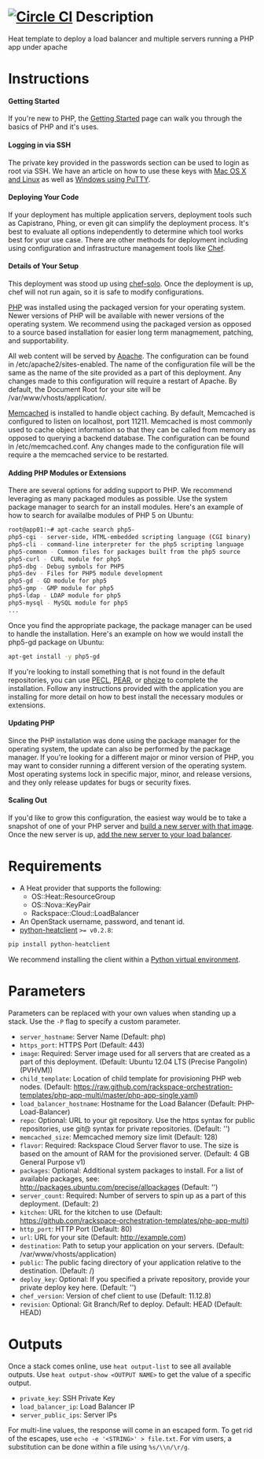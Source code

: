 [![Circle CI](https://circleci.com/gh/rackspace-orchestration-templates/php-app-multi.png?style=badge)](https://circleci.com/gh/rackspace-orchestration-templates/php-app-multi)
Description
===========

Heat template to deploy a load balancer and multiple servers running a PHP app under apache


Instructions
===========

#### Getting Started
If you're new to PHP, the [Getting
Started](http://www.php.net/manual/en/getting-started.php) page can walk you
through the basics of PHP and it's uses.

#### Logging in via SSH
The private key provided in the passwords section can be used to login as
root via SSH. We have an article on how to use these keys with [Mac OS X and
Linux](http://www.rackspace.com/knowledge_center/article/logging-in-with-a-ssh-private-key-on-linuxmac)
as well as [Windows using
PuTTY](http://www.rackspace.com/knowledge_center/article/logging-in-with-a-ssh-private-key-on-windows).

#### Deploying Your Code
If your deployment has multiple application servers, deployment tools such as
Capistrano, Phing, or even git can simplify the deployment process. It's best
to evaluate all options independently to determine which tool works best for
your use case. There are other methods for deployment including using
configuration and infrastructure management tools like
[Chef](http://docs.opscode.com/resource_deploy.html#deploy-strategies).

#### Details of Your Setup
This deployment was stood up using
[chef-solo](http://docs.opscode.com/chef_solo.html). Once the deployment is
up, chef will not run again, so it is safe to modify configurations.

[PHP](http://www.php.net/) was installed using the packaged version for your
operating system. Newer versions of PHP will be available with newer versions
of the operating system. We recommend using the packaged version as opposed
to a source based installation for easier long term managmement, patching,
and supportability.

All web content will be served by [Apache](http://httpd.apache.org/).  The
configuration can be found in /etc/apache2/sites-enabled. The name of the
configuration file will be the same as the name of the site provided as a
part of this deployment. Any changes made to this configuration will require
a restart of Apache. By default, the Document Root for your site will be
/var/www/vhosts/application/.

[Memcached](http://memcached.org/) is installed to handle object caching. By
default, Memcached is configured to listen on localhost, port 11211.
Memcached is most commonly used to cache object information so that they can
be called from memory as opposed to querying a backend database. The
configuration can be found in /etc/memcached.conf. Any changes made to the
configuration file will require a the memcached service to be restarted.

#### Adding PHP Modules or Extensions
There are several options for adding support to PHP. We recommend leveraging
as many packaged modules as possible. Use the system package manager to
search for an install modules. Here's an example of how to search for
availalbe modules of PHP 5 on Ubuntu:
```bash
root@app01:~# apt-cache search php5-
php5-cgi - server-side, HTML-embedded scripting language (CGI binary)
php5-cli - command-line interpreter for the php5 scripting language
php5-common - Common files for packages built from the php5 source
php5-curl - CURL module for php5
php5-dbg - Debug symbols for PHP5
php5-dev - Files for PHP5 module development
php5-gd - GD module for php5
php5-gmp - GMP module for php5
php5-ldap - LDAP module for php5
php5-mysql - MySQL module for php5
...
```
Once you find the appropriate package, the package manager can be used to
handle the installation. Here's an example on how we would install the
php5-gd package on Ubuntu:
```bash
apt-get install -y php5-gd
```
If you're looking to install something that is not found in the default
repositories, you can use [PECL](http://pecl.php.net/),
[PEAR](http://pear.php.net/), or
[phpize](http://php.net/manual/en/install.pecl.phpize.php) to complete the
installation. Follow any instructions provided with the application you are
installing for more detail on how to best install the necessary modules or
extensions.

#### Updating PHP
Since the PHP installation was done using the package manager for the
operating system, the update can also be performed by the package manager. If
you're looking for a different major or minor version of PHP, you may want to
consider running a different version of the operating system. Most operating
systems lock in specific major, minor, and release versions, and they only
release updates for bugs or security fixes.

#### Scaling Out
If you'd like to grow this configuration, the easiest way would be to take a
snapshot of one of your PHP server and [build a new server with that
image](http://www.rackspace.com/knowledge_center/article/cloud-essentials-4-creating-an-image-backup-cloning-and-restoring-a-server-from-a-saved).
Once the new server is up, [add the new server to your load
balancer](http://www.rackspace.com/cloud/load-balancing/screenshots/).


Requirements
============
* A Heat provider that supports the following:
  * OS::Heat::ResourceGroup
  * OS::Nova::KeyPair
  * Rackspace::Cloud::LoadBalancer
* An OpenStack username, password, and tenant id.
* [python-heatclient](https://github.com/openstack/python-heatclient)
`>= v0.2.8`:

```bash
pip install python-heatclient
```

We recommend installing the client within a [Python virtual
environment](http://www.virtualenv.org/).

Parameters
==========
Parameters can be replaced with your own values when standing up a stack. Use
the `-P` flag to specify a custom parameter.

* `server_hostname`: Server Name (Default: php)
* `https_port`: HTTPS Port (Default: 443)
* `image`: Required: Server image used for all servers that are created as a part of
this deployment.
 (Default: Ubuntu 12.04 LTS (Precise Pangolin) (PVHVM))
* `child_template`: Location of child template for provisioning PHP web nodes. (Default: https://raw.github.com/rackspace-orchestration-templates/php-app-multi/master/php-app-single.yaml)
* `load_balancer_hostname`: Hostname for the Load Balancer (Default: PHP-Load-Balancer)
* `repo`: Optional: URL to your git repository. Use the https syntax for public
repositories, use git@ syntax for private repositories.
 (Default: '')
* `memcached_size`: Memcached memory size limit (Default: 128)
* `flavor`: Required: Rackspace Cloud Server flavor to use. The size is based on the
amount of RAM for the provisioned server.
 (Default: 4 GB General Purpose v1)
* `packages`: Optional: Additional system packages to install. For a list of available
packages, see: http://packages.ubuntu.com/precise/allpackages
 (Default: '')
* `server_count`: Required: Number of servers to spin up as a part of this deployment.
 (Default: 2)
* `kitchen`: URL for the kitchen to use (Default: https://github.com/rackspace-orchestration-templates/php-app-multi)
* `http_port`: HTTP Port (Default: 80)
* `url`: URL for your site (Default: http://example.com)
* `destination`: Path to setup your application on your servers. (Default: /var/www/vhosts/application)
* `public`: The public facing directory of your application relative to the
destination.
 (Default: /)
* `deploy_key`: Optional: If you specified a private repository, provide your private
deploy key here.
 (Default: '')
* `chef_version`: Version of chef client to use (Default: 11.12.8)
* `revision`: Optional: Git Branch/Ref to deploy. Default: HEAD
 (Default: HEAD)

Outputs
=======
Once a stack comes online, use `heat output-list` to see all available outputs.
Use `heat output-show <OUTPUT NAME>` to get the value of a specific output.

* `private_key`: SSH Private Key 
* `load_balancer_ip`: Load Balancer IP 
* `server_public_ips`: Server IPs 

For multi-line values, the response will come in an escaped form. To get rid of
the escapes, use `echo -e '<STRING>' > file.txt`. For vim users, a substitution
can be done within a file using `%s/\\n/\r/g`.
